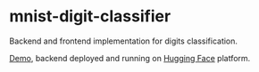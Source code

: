 # mnist-digit-classifier
Backend and frontend implementation for digits classification.

[Demo](https://lucianoinso.github.io/mnist/), backend deployed and running on [Hugging Face](https://huggingface.co/) platform.
